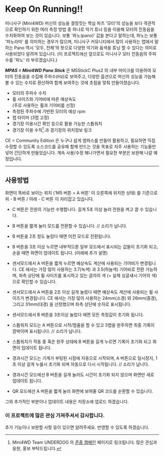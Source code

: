 # Keep On Running!!
미니사구 (Mini4WD) 머신의 성능을 결정짓는 핵심 파츠 '모터'의 성능을 보다 객관적으로 확인하기 위한 여러 측정 방법 중 하나로 악기 튜너 등을 이용해 모터의 진동음을 수치화하여 보는 것이 있습니다. 보통 '파노(pano)' 값을 본다고 말하는데, 파노는 보통 '파노라마' 를 의미하는 경우가 많으며, 미니사구 커뮤니티에서 많이 사용하는 앱에서 말하는 Pano 역시 '모두, 전체'의 뜻으로 다양한 악기와 음색을 튜닝 할 수 있다는 의미로 사용되었다 알려져 있습니다. (이 프로젝트에선 앞으로도 미니사구 모터 진동음의 주파수를 '파노' 라 부르겠습니다.)

***MPAS = Mini4WD Pano Stick*** 은 M5StickC Plus2 의 내부 마이크를 이용하여 모터의 진동음을 수집해 주파수(Hz)로 보여주고, 다양한 옵션으로 머신의 성능을 가늠해 볼 수 있는 수치로 환산하여 함께 보여주는 것에 초점을 맞춰 만들어졌습니다.  

+ 모터의 주파수 수치  
+ 휠 사이즈와 기어비에 따른 예상속도  
  (주로 사용하는 휠과 기어비를 선정)  
+ 측정된 주파수에 기반한 모터의 예상 rpm  
+ 랩 타이머 (3랩 고정)
+ 경기장 이용시간 확인 등으로 활용 가능한 스톱워치
+ 경기장 이용 수칙[^참고1].과 경기장의 위치정보 링크

CE = Community Edition 은 누구나 쉽게 엠파스를 만들어 활용하고, 필요하면 직접 수정할 수 있도록 소스코드를 공유해 함께 만드는 것을 목표로 자주 사용하는 기능들만 넣어 간단하게 만들었습니다. 계속 사용/수정 해나가면서 필요한 부분은 보완해 나갈 예정입니다.   

 ----  
 ## 사용방법 ##  
 화면이 똑바로 보이는 위치 ('M5 버튼 = A 버튼' 이 오른쪽에 위치한 상태) 를 기준으로 위 - B 버튼 / 아래 - C 버튼 이 자리잡고 있습니다.   
 
 * C 버튼은 전원의 기능만 수행합니다. 길게 5초 이상 눌러 전원을 켜고 끌 수 있습니다.

 * B 버튼을 짧게 눌러 모드를 전환할 수 있습니다. // 소리가 납니다.
 * B 버튼을 2초 정도 눌렀다 때면 이전 모드로 전환됩니다.
 * B 버튼을 3초 이상 누르면 내부적으론 일부 모드에서 표시되는 값들이 초기화 되고, 손을 때면 화면이 업데이트 됩니다. (아래에 추가 설명)

 * 센서모드에서 A 버튼을 짧게 누르면 예상속도 계산에 사용되는 기어비가 변경됩니다. CE 에서는 가장 많이 사용하는 3.7(녹색) 과 3.5(하늘색) 기어비로 전환 가능하며, 좌측 상단에 휠 사이즈를 표시하고 있는 글자의 색 (= 실제 싱글섀시 기어의 색) 으로 확인할 수 있습니다.
 * 센서모드에서 A 버튼을 2초 이상 길게 눌렀다 때면 예상속도 계산에 사용되는 휠 사이즈가 변경됩니다. CE 에서는 가장 많이 사용하는 24mm(소경) 와 26mm(중경), 그리고 31mm(대경) 을 선정했으며 좌측 상단에 숫자로 표시됩니다.
 * 센서모드에서 B 버튼을 3초이상 눌렀다 때면 모든 측정값이 초기화 됩니다.

 * 스톱워치 모드는 A 버튼으로 시작/멈춤을 할 수 있고 3랩을 완주하면 최종 기록이 깜박이며 표시됩니다. // 소리가 납니다.
 * 스톱워치가 작동 중 혹은 완주 상태에 B 버튼을 길게 누르면 기록이 초기화 되고 화면이 업데이트 됩니다.

 * 경과시간 모드는 기계가 부팅된 시점에 자동으로 시작되며, A 버튼으로 일시정지, 1초 이상 길게 누를시 초기화 되며 자동으로 다시 시작됩니다. // 소리가 납니다.
 * 경과시간 모드에선 B 버튼을 길게 눌러도 시간이 초기화 되지 않으며 화면만 새로 업데이트 됩니다.

 * QR 모드에선 A 버튼을 짧게 눌러 화면에 보여줄 QR 코드를 순환할 수 있습니다.


그외 추가적인 부분이나 업데이트 내용은 저장소에 업로드 하겠습니다.



### 이 프로젝트에 많은 관심 가져주셔서 감사합니다. ###  
  
추가 기능이나 보완할 사항 등이 있으면 알려주세요. 반영할 수 있도록 하겠습니다.


[^참고1]: Mini4WD Team UNDERDOG 의 [존중 캠페인](https://www.helloabt.com/mini4wd/) 페이지로 링크됩니다. 많은 관심과 응원, 홍보 부탁드립니다.
